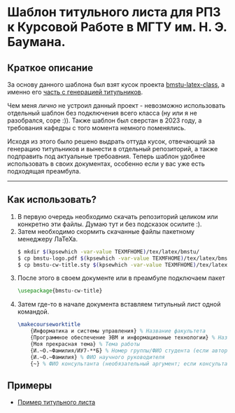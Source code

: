 # Шаблон титульного листа для РПЗ к **Курсовой Работе** в МГТУ им. Н. Э. Баумана.

## Краткое описание

За основу данного шаблона был взят кусок проекта [bmstu-latex-class](https://github.com/Orianti/bmstu-latex-class), а именно его [часть с генерацией титульников](https://github.com/Orianti/bmstu-latex-class/blob/master/bmstu/bmstu-title.sty).

Чем меня *лично* не устроил данный проект - невозможно использовать отдельный шаблон без подключения всего класса (ну или я не разобрался, соре :\)). Также шаблон был сверстан в 2023 году, а требования кафедры с того момента немного поменялись. 

Исходя из этого было решено выдрать оттуда кусок, отвечающий за генерацию титульников и вынести в отдельный репозиторий, а также подправить под актуальные требоавния. 
Теперь шаблон удобнее использовать в своих документах, особенно если у вас уже есть подходящая преамбула.

---

## Как использовать?

1. В первую очередь необходимо скачать репозиторий целиком или конкретно эти файлы. Думаю тут и без подсказок осилите :\).
2. Затем необходимо скормить скачанные файлы пакетному менеджеру ЛаТеХа.
    ```bash
    $ mkdir $(kpsewhich -var-value TEXMFHOME)/tex/latex/bmstu/
    $ cp bmstu-logo.pdf $(kpsewhich -var-value TEXMFHOME)/tex/latex/bmstu/
    $ cp bmstu-cw-title.sty $(kpsewhich -var-value TEXMFHOME)/tex/latex/bmstu/
    ```
3. После этого в своем документе или в преамбуле подключаем пакет
    ```latex
    \usepackage{bmstu-cw-title}
    ```
4. Затем где-то в начале документа вставляем титульный лист одной командой.
    ```latex
    \makecourseworktitle
        {Информатика и системы управления} % Название факультета
        {Программное обеспечение ЭВМ и информационные технологии} % Название кафедры
        {Моя прекрасная тема} % Тема работы
        {И.~О.~Фамилия/ИУ7-**Б} % Номер группы/ФИО студента (если авторов несколько, их необходимо разделить запятой)
        {И.~О.~Фамилия} % ФИО научного руководителя
        {~} % ФИО консультанта (необязательный аргумент; если консультантов несколько, их необходимо разделить запятой)
    ```

## Примеры
- [Пример титульного листа](https://github.com/n0kkster/bmstu-latex/blob/main/cw-title/examples/title.pdf)